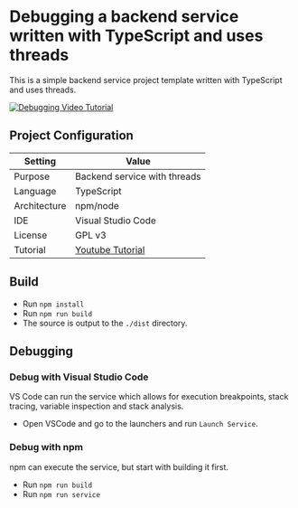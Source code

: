 # Debugging a backend service written with TypeScript and uses threads
This is a simple backend service project template written with TypeScript and uses threads. 

[![Debugging Video Tutorial](https://img.youtube.com/vi/xxxx/0.jpg)](https://www.youtube.com/watch?v=xxxxx)


## Project Configuration
| Setting | Value |
| --- | --- |
| Purpose | Backend service with threads |
| Language | TypeScript |
| Architecture | npm/node |
| IDE | Visual Studio Code |
| License | GPL v3 |
| Tutorial | [Youtube Tutorial](https://www.youtube.com/watch?v=xxxxx) |


## Build

* Run `npm install`
* Run `npm run build`
* The source is output to the `./dist` directory.



## Debugging

### Debug with Visual Studio Code
VS Code can run the service which allows for execution breakpoints, stack tracing, variable inspection and stack analysis. 

* Open VSCode and go to the launchers and run `Launch Service`.

### Debug with npm
npm can execute the service, but start with building it first.

* Run `npm run build`
* Run `npm run service`
